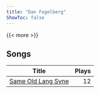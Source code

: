 ```yaml
---
title: "Dan Fogelberg"
ShowToc: false
---
```


{{< more >}}

## Songs
Title | Plays 
----- | -----: 
[Same Old Lang Syne](/songs/same-old-lang-syne) | 12

